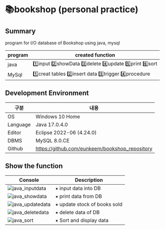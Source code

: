 # 📚bookshop (personal practice)

Summary
-------------
program for I/O database of Bookshop using java, mysql

|program|created function|
|---|------------------|
|java|1️⃣input 2️⃣showData 3️⃣delete 4️⃣update 5️⃣print 6️⃣sort|
|MySql|1️⃣creat tables 2️⃣insert data 3️⃣trigger 4️⃣procedure|

	
Development Environment
-------------
|구분|내용|
|---|------------------|
|OS|Windows 10 Home|
|Language|Java 17.0.4.0|
|Editor|Eclipse 2022-06 (4.24.0)|
|DBMS|MySQL 8.0.CE|
|Github|https://github.com/eunkeem/bookshop_repository|


Show the function
-------------
|Console|Description|
|---|---|
|![java_inputdata](https://user-images.githubusercontent.com/115531855/196020562-7d658f73-ca37-441a-9124-574279e91667.JPG)| ⁕ input data into DB |
|![java_showdata](https://user-images.githubusercontent.com/115531855/196020650-3074e985-6878-4b95-838d-8e1b1fbb0266.JPG) | ⁕ print data from DB |
|![java_updatedata](https://user-images.githubusercontent.com/115531855/196020680-f38b8478-58b1-4477-9ff7-2815b1581341.JPG)| ⁕ update stock of books sold |
|![java_deletedata](https://user-images.githubusercontent.com/115531855/196020751-d9c6e888-6d8c-43f2-b7f3-d439353ea6a4.JPG)| ⁕ delete data of DB |
|![java_sort](https://user-images.githubusercontent.com/115531855/196020772-d4b94452-7f55-4c46-b298-0dcc706d0a56.JPG)| ⁕ Sort and display data |

